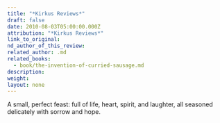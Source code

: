 ```yaml
---
title: "*Kirkus Reviews*"
draft: false
date: 2010-08-03T05:00:00.000Z
attribution: "*Kirkus Reviews*"
link_to_original:
nd_author_of_this_review:
related_author: .md
related_books:
  - book/the-invention-of-curried-sausage.md
description:
weight:
layout: none
---
```

A small, perfect feast: full of life, heart, spirit, and laughter, all seasoned delicately with sorrow and hope.

